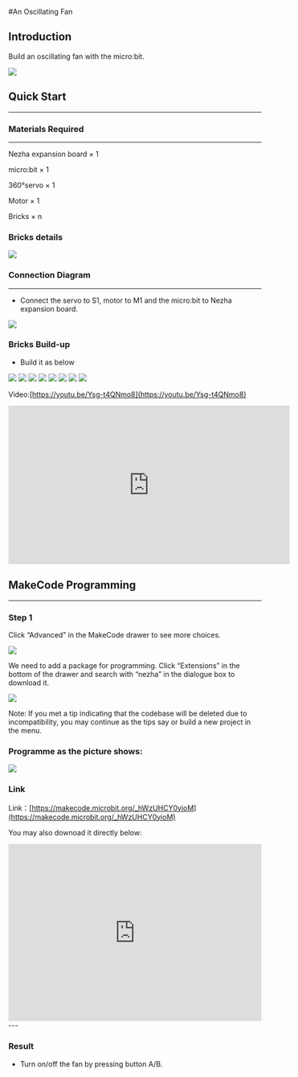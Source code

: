 #An Oscillating Fan

## Introduction
Build an oscillating fan with the micro:bit.

![](./images/case_21_01.png)

## Quick Start
---

### Materials Required
---
Nezha expansion board × 1

micro:bit × 1

360°servo × 1

Motor × 1

Bricks × n

### Bricks details

![](./images/Bricks_case_21.png)



### Connection Diagram
---
- Connect the servo to S1, motor to M1 and the micro:bit to Nezha expansion board. 


![](./images/case_21_03.png)



### Bricks Build-up

- Build it as below

![](./images/case_21_04.png)
![](./images/case_21_05.png)
![](./images/case_21_06.png)
![](./images/case_21_07.png)
![](./images/case_21_08.png)
![](./images/case_21_09.png)
![](./images/case_21_10.png)
![](./images/case_21_11.png)



Video:[https://youtu.be/Ysg-t4QNmo8](https://youtu.be/Ysg-t4QNmo8)

<iframe width="560" height="315" src="https://www.youtube.com/embed/t2mYccra8Vw" frameborder="0" allow="accelerometer; autoplay; clipboard-write; encrypted-media; gyroscope; picture-in-picture" allowfullscreen></iframe>

## MakeCode Programming
---


### Step 1
Click “Advanced” in the MakeCode drawer to see more choices.

![](./images/case_01_10.png)




We need to add a package for programming. Click “Extensions” in the bottom of the drawer and search with “nezha” in the dialogue box to download it.

![](./images/case_03_09.png)


Note: If you met a tip indicating that the codebase will be deleted due to incompatibility, you may continue as the tips say or build a new project in the menu.






### Programme as the picture shows:


![](./images/case_21_17.png)




### Link
Link：[https://makecode.microbit.org/_hWzUHCY0yioM](https://makecode.microbit.org/_hWzUHCY0yioM)

You may also downoad it directly below:


<div style="position:relative;height:0;padding-bottom:70%;overflow:hidden;"><iframe style="position:absolute;top:0;left:0;width:100%;height:100%;" src="https://makecode.microbit.org/#pub:_hWzUHCY0yioM" frameborder="0" sandbox="allow-popups allow-forms allow-scripts allow-same-origin"></iframe></div>  
---


### Result
- Turn on/off the fan by pressing button A/B.



